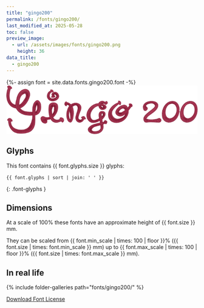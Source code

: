 ```yaml
---
title: "gingo200"
permalink: /fonts/gingo200/
last_modified_at: 2025-05-28
toc: false
preview_image:
  - url: /assets/images/fonts/gingo200.png
    height: 36
data_title:
  - gingo200
---
```

{%- assign font = site.data.fonts.gingo200.font -%}
![gingo200](/assets/images/fonts/gingo200.png)

## Glyphs

This font contains  {{ font.glyphs.size }} glyphs:

```
{{ font.glyphs | sort | join: ' ' }}
```
{: .font-glyphs }

## Dimensions

At a scale of 100% these fonts have an approximate height of {{ font.size }} mm. 

They can be scaled from {{ font.min_scale | times: 100 | floor }}% ({{ font.size | times: font.min_scale }} mm)
up to {{ font.max_scale | times: 100 | floor }}% ({{ font.size | times: font.max_scale }} mm).

## In real life

{% include folder-galleries path="fonts/gingo200/" %}

[Download Font License](https://github.com/inkstitch/inkstitch/tree/main/fonts/gingo200/license)
